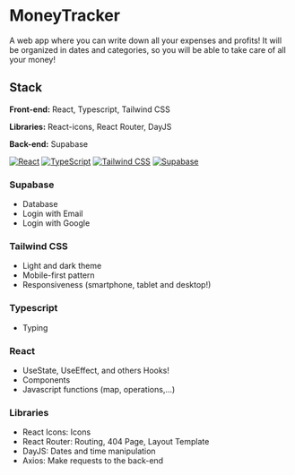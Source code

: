 
# MoneyTracker

A web app where you can write down all your expenses and profits! It will be organized in dates and categories, so you will be able to take care of all your money!


## Stack

**Front-end:** React, Typescript, Tailwind CSS

**Libraries:** React-icons, React Router, DayJS 

**Back-end:** Supabase

[![React](https://img.shields.io/badge/React-%2320232a.svg?logo=react&logoColor=%2361DAFB)](#)
[![TypeScript](https://img.shields.io/badge/TypeScript-3178C6?logo=typescript&logoColor=fff)](#)
[![Tailwind CSS](https://img.shields.io/badge/Tailwind%20CSS-%2338B2AC.svg?logo=tailwind-css&logoColor=white)](#)
[![Supabase](https://img.shields.io/badge/Supabase-3FCF8E?logo=supabase&logoColor=fff)](#)


### Supabase
- Database
- Login with Email
- Login with Google

### Tailwind CSS
- Light and dark theme
- Mobile-first pattern 
- Responsiveness (smartphone, tablet and desktop!)

### Typescript
- Typing

### React 
- UseState, UseEffect, and others Hooks!
- Components
- Javascript functions (map, operations,...)


### Libraries
- React Icons: Icons
- React Router: Routing, 404 Page, Layout Template 
- DayJS: Dates and time manipulation 
- Axios: Make requests to the back-end